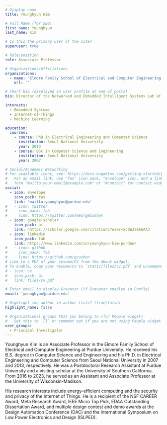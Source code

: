 ```yaml
---
# Display name
title: Younghyun Kim

# Full Name (for SEO)
first_name: Younghyun
last_name: Kim

# Is this the primary user of the site?
superuser: true

# Role/position
role: Associate Professor

# Organizations/Affiliations
organizations:
  - name: 'Elmore Family School of Electrical and Computer Engineering'
    url: ''

# Short bio (displayed in user profile at end of posts)
bio: Director of the Networked and Embedded Intelligent Systems Lab at Purdue University

interests:
  - Embedded Systems
  - Internet-of-Things
  - Machine Learning

education:
  courses:
    - course: PhD in Electrical Engineering and Computer Science
      institution: Seoul National University
      year: 2013
    - course: BSc in Computer Science and Engineering
      institution: Seoul National University
      year: 2007

# Social/Academic Networking
# For available icons, see: https://docs.hugoblox.com/getting-started/page-builder/#icons
#   For an email link, use "fas" icon pack, "envelope" icon, and a link in the
#   form "mailto:your-email@example.com" or "#contact" for contact widget.
social:
  - icon: envelope
    icon_pack: fas
    link: 'mailto:younghyun@purdue.edu'
#   - icon: twitter
#     icon_pack: fab
#     link: https://twitter.com/GeorgeCushen
  - icon: google-scholar
    icon_pack: ai
    link: hhttps://scholar.google.com/citations?user=ac0WJaEAAAAJ
  - icon: linkedin
    icon_pack: fab
    link: https://www.linkedin.com/in/younghyun-kim-purdue/
#   - icon: github
#     icon_pack: fab
#     link: https://github.com/gcushen
# Link to a PDF of your resume/CV from the About widget.
# To enable, copy your resume/CV to `static/files/cv.pdf` and uncomment the lines below.
# - icon: cv
#   icon_pack: ai
#   link: files/cv.pdf

# Enter email to display Gravatar (if Gravatar enabled in Config)
email: 'younghyun@purdue.edu'

# Highlight the author in author lists? (true/false)
highlight_name: false

# Organizational groups that you belong to (for People widget)
#   Set this to `[]` or comment out if you are not using People widget.
user_groups:
  - Principal Investigator
---
```


Younghyun Kim is an Associate Professor in the Elmore Family School of Electrical and Computer Engineering at Purdue University. He received his B.S. degree in Computer Science and Engineering and his Ph.D. in Electrical Engineering and Computer Science from Seoul National University in 2007 and 2013, respectively. He was a Postdoctoral Research Assistant at Purdue University and a visiting scholar at the University of Southern California. From 2016 to 2023, he served as an Assistant and Associate Professor at the University of Wisconsin-Madison.

His research interests include energy-efficient computing and the security and privacy of the Internet of Things. He is a recipient of the NSF CAREER Award, Meta Research Award, IEEE Micro Top Pick, EDAA Outstanding Dissertation Award, and multiple design contest and demo awards at the Design Automation Conference (DAC) and the International Symposium on Low Power Electronics and Design (ISLPED).

